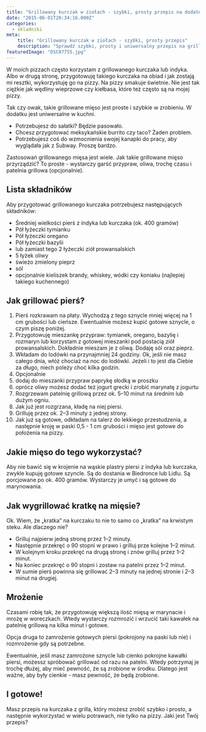 ```yaml
---
title: "Grillowany kurczak w ziołach - szybki, prosty przepis na dodatek do pizzy"
date: "2015-06-01T20:34:16.000Z"
categories: 
  - skladniki
meta: 
    title: "Grillowany kurczak w ziołach - szybki, prosty przepis"
    description: "Sprawdź szybki, prosty i uniwersalny przepis na grillowanego kurczaka (lub indyka) w ziołach. Wykorzystasz na pizzy, w sałatce lub burrito."
featuredImage: "DSC07755.jpg"
---
```


W moich pizzach często korzystam z grillowanego kurczaka lub indyka. Albo w drugą stronę, przygotowuję takiego kurczaka na obiad i jak zostają mi resztki, wykorzystuję go na pizzy. Na pizzy smakuje świetnie. Nie jest tak ciężkie jak wędliny wieprzowe czy kiełbasa, które też często są na mojej pizzy.

Tak czy owak, takie grillowane mięso jest proste i szybkie w zrobieniu. W dodatku jest uniwersalne w kuchni.

- Potrzebujesz do sałatki? Będzie pasowało.
- Chcesz przygotować meksykańskie burrito czy taco? Żaden problem.
- Potrzebujesz coś do wzmocnienia swojej kanapki do pracy, aby wyglądała jak z Subway. Proszę bardzo.

Zastosowań grillowanego mięsa jest wiele. Jak takie grillowane mięso przyrządzić? To proste - wystarczy garść przypraw, oliwa, trochę czasu i patelnia grillowa (opcjonalnie).

## Lista składników

Aby przygotować grillowanego kurczaka potrzebujesz następujących składników:

- Średniej wielkości pierś z indyka lub kurczaka (ok. 400 gramów)
- Pół łyżeczki tymianku
- Pół łyżeczki oregano
- Pół łyżeczki bazylii
- lub zamiast tego 2 łyżeczki ziół prowansalskich
- 5 łyżek oliwy
- świeżo zmielony pieprz
- sól
- opcjonalnie kieliszek brandy, whiskey, wódki czy koniaku (najlepiej takiego kuchennego)

## Jak grillować pierś?

1. Pierś rozkrawam na płaty. Wychodzą z tego sznycle mniej więcej na 1 cm grubości lub cieńsze. Ewentualnie możesz kupić gotowe sznycle, o czym piszę poniżej.
2. Przygotowuję mieszankę przypraw: tymianek, oregano, bazylię i rozmaryn lub korzystam z gotowej mieszanki pod postacią ziół prowansalskich. Dokładnie mieszam je z oliwą. Dodaję sól oraz pieprz.
3. Wkładam do lodówki na przynajmniej 24 godziny. Ok, jeśli nie masz całego dnia, włóż chociaż na noc do lodówki. Jeżeli i to jest dla Ciebie za długo, niech poleży choć kilka godzin.
4. Opcjonalnie
5. dodaj do mieszanki przypraw paprykę słodką w proszku
6. oprócz oliwy możesz dodać też jogurt grecki i zrobić marynatę z jogurtu
7. Rozgrzewam patelnię grillową przez ok. 5–10 minut na średnim lub dużym ogniu.
8. Jak już jest rozgrzana, kładę na niej piersi.
9. Grilluję przez ok. 2–3 minuty z jednej strony.
10. Jak już są gotowe, odkładam na talerz do lekkiego przestudzenia, a następnie kroję w paski 0,5 - 1 cm grubości i mięso jest gotowe do położenia na pizzy.

## Jakie mięso do tego wykorzystać?

Aby nie bawić się w krojenie na wąskie plastry piersi z indyka lub kurczaka, zwykle kupuję gotowe szyncle. Są do dostania w Biedronce lub Lidlu. Są porcjowane po ok. 400 gramów. Wystarczy je umyć i są gotowe do marynowania.

## Jak wygrillować kratkę na mięsie?

Ok. Wiem, że „kratka” na kurczaku to nie to samo co „kratka” na krwistym steku. Ale dlaczego nie?

- Grilluj najpierw jedną stronę przez 1–2 minuty.
- Następnie przekręć o 90 stopni w prawo i grilluj prze kolejne 1–2 minut.
- W kolejnym kroku przekręć na drugą stronę i znów grilluj przez 1–2 minut.
- Na koniec przekręć o 90 stopni i zostaw na patelni przez 1–2 minut.
- W sumie pierś powinna się grillować 2–3 minuty na jednej stronie i 2–3 minut na drugiej.

## Mrożenie

Czasami robię tak, że przygotowuję większą ilość mięsą w marynacie i mrożę w woreczkach. Wtedy wystarczy rozmrozić i wrzucić taki kawałek na patelnię grillową na kilka minut i gotowe.

Opcja druga to zamrożenie gotowych piersi (pokrojony na paski lub nie) i rozmrożenie gdy są potrzebne.

Ewentualnie, jeśli masz zamrożone sznycle lub cienko pokrojne kawałki piersi, możessz spróbować grillować od razu na patelni. Wtedy potrzymaj je trochę dłużej, aby mieć pewność, że są zrobione w środku. Dlatego jest ważne, aby były cienkie - masz pewność, że będą zrobione.

## I gotowe!

Masz przepis na kurczaka z grilla, który możesz zrobić szybko i prosto, a następnie wykorzystać w wielu potrawach, nie tylko na pizzy. Jaki jest Twój przepis?
